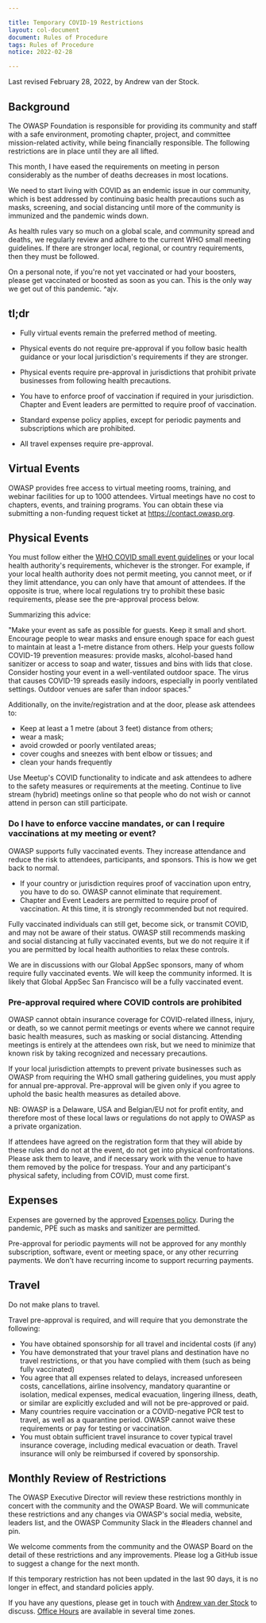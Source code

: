 ```yaml
---

title: Temporary COVID-19 Restrictions
layout: col-document
document: Rules of Procedure
tags: Rules of Procedure
notice: 2022-02-28

---
```


Last revised February 28, 2022, by Andrew van der Stock.

## Background

The OWASP Foundation is responsible for providing its community and staff with a safe environment, promoting chapter, project, and committee mission-related activity, while being financially responsible. The following restrictions are in place until they are all lifted.

This month, I have eased the requirements on meeting in person considerably as the number of deaths decreases in most locations.

We need to start living with COVID as an endemic issue in our community, which is best addressed by continuing basic health precautions such as masks, screening, and social distancing until more of the community is immunized and the pandemic winds down.

As health rules vary so much on a global scale, and community spread and deaths, we regularly review and adhere to the current WHO small meeting guidelines. If there are stronger local, regional, or country requirements, then they must be followed.

On a personal note, if you're not yet vaccinated or had your boosters, please get vaccinated or boosted as soon as you can. This is the only way we get out of this pandemic. ^ajv.

## tl;dr

- Fully virtual events remain the preferred method of meeting.

- Physical events do not require pre-approval if you follow basic health guidance or your local jurisdiction's requirements if they are stronger.

- Physical events require pre-approval in jurisdictions that prohibit private businesses from following health precautions.

- You have to enforce proof of vaccination if required in your jurisdiction. Chapter and Event leaders are permitted to require proof of vaccination.

- Standard expense policy applies, except for periodic payments and subscriptions which are prohibited.

- All travel expenses require pre-approval.

## Virtual Events

OWASP provides free access to virtual meeting rooms, training, and webinar facilities for up to 1000 attendees. Virtual meetings have no cost to chapters, events, and training programs. You can obtain these via submitting a non-funding request ticket at <https://contact.owasp.org>.

## Physical Events

You must follow either the [WHO COVID small event guidelines](https://www.who.int/emergencies/diseases/novel-coronavirus-2019/question-and-answers-hub/q-a-detail/coronavirus-disease-covid-19-small-public-gatherings) or your local health authority's requirements, whichever is the stronger. For example, if your local health authority does not permit meeting, you cannot meet, or if they limit attendance, you can only have that amount of attendees. If the opposite is true, where local regulations try to prohibit these basic requirements, please see the pre-approval process below.

Summarizing this advice:

"Make your event as safe as possible for guests. Keep it small and short. Encourage people to wear masks and ensure enough space for each guest to maintain at least a 1-metre distance from others. Help your guests follow COVID-19 prevention measures: provide masks, alcohol-based hand sanitizer or access to soap and water, tissues and bins with lids that close. Consider hosting your event in a well-ventilated outdoor space. The virus that causes COVID-19 spreads easily indoors, especially in poorly ventilated settings. Outdoor venues are safer than indoor spaces."

Additionally, on the invite/registration and at the door, please ask attendees to:

- Keep at least a 1 metre (about 3 feet) distance from others;
- wear a mask;
- avoid crowded or poorly ventilated areas;
- cover coughs and sneezes with bent elbow or tissues; and
- clean your hands frequently

Use Meetup's COVID functionality to indicate and ask attendees to adhere to the safety measures or requirements at the meeting. Continue to live stream (hybrid) meetings online so that people who do not wish or cannot attend in person can still participate.

### Do I have to enforce vaccine mandates, or can I require vaccinations at my meeting or event?

OWASP supports fully vaccinated events. They increase attendance and reduce the risk to attendees, participants, and sponsors. This is how we get back to normal.

- If your country or jurisdiction requires proof of vaccination upon entry, you have to do so. OWASP cannot eliminate that requirement.
- Chapter and Event Leaders are permitted to require proof of vaccination. At this time, it is strongly recommended but not required.

Fully vaccinated individuals can still get, become sick, or transmit COVID, and may not be aware of their status. OWASP still recommends masking and social distancing at fully vaccinated events, but we do not require it if you are permitted by local health authorities to relax these controls.

We are in discussions with our Global AppSec sponsors, many of whom require fully vaccinated events. We will keep the community informed. It is likely that Global AppSec San Francisco will be a fully vaccinated event.

### Pre-approval required where COVID controls are prohibited

OWASP cannot obtain insurance coverage for COVID-related illness, injury, or death, so we cannot permit meetings or events where we cannot require basic health measures, such as masking or social distancing. Attending meetings is entirely at the attendees own risk, but we need to minimize that known risk by taking recognized and necessary precautions.

If your local jurisdiction attempts to prevent private businesses such as OWASP from requiring the WHO small gathering guidelines, you must apply for annual pre-approval. Pre-approval will be given only if you agree to uphold the basic health measures as detailed above.

NB: OWASP is a Delaware, USA and Belgian/EU not for profit entity, and therefore most of these local laws or regulations do not apply to OWASP as a private organization.

If attendees have agreed on the registration form that they will abide by these rules and do not at the event, do not get into physical confrontations. Please ask them to leave, and if necessary work with the venue to have them removed by the police for trespass. Your and any participant's physical safety, including from COVID, must come first.

## Expenses

Expenses are governed by the approved [Expenses policy](https://owasp.org/www-policy/operational/expense-reimbursement). During the pandemic, PPE such as masks and sanitizer are permitted.

Pre-approval for periodic payments will not be approved for any monthly subscription, software, event or meeting space, or any other recurring payments. We don't have recurring income to support recurring payments.

## Travel

Do not make plans to travel.

Travel pre-approval is required, and will require that you demonstrate the following:

- You have obtained sponsorship for all travel and incidental costs (if any)
- You have demonstrated that your travel plans and destination have no travel restrictions, or that you have complied with them (such as being fully vaccinated)
- You agree that all expenses related to delays, increased unforeseen costs, cancellations, airline insolvency, mandatory quarantine or isolation, medical expenses, medical evacuation, lingering illness, death, or similar are explicitly excluded and will not be pre-approved or paid.
- Many countries require vaccination or a COVID-negative PCR test to travel, as well as a quarantine period. OWASP cannot waive these requirements or pay for testing or vaccination.
- You must obtain sufficient travel insurance to cover typical travel insurance coverage, including medical evacuation or death. Travel insurance will only be reimbursed if covered by sponsorship.
  
## Monthly Review of Restrictions

The OWASP Executive Director will review these restrictions monthly in concert with the community and the OWASP Board. We will communicate these restrictions and any changes via OWASP's social media, website, leaders list, and the OWASP Community Slack in the #leaders channel and pin.

We welcome comments from the community and the OWASP Board on the detail of these restrictions and any improvements. Please log a GitHub issue to suggest a change for the next month.

If this temporary restriction has not been updated in the last 90 days, it is no longer in effect, and standard policies apply.

If you have any questions, please get in touch with [Andrew van der Stock](mailto:andrew.vanderstock@owasp.com) to discuss. [Office Hours](https://calend.ly/owasped) are available in several time zones.
